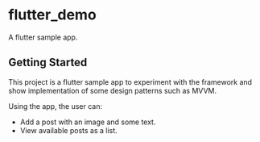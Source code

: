 # flutter_demo

A flutter sample app.

## Getting Started

This project is a flutter sample app to experiment with the framework and show implementation of some design patterns such as MVVM. 

Using the app, the user can:
- Add a post with an image and some text. 
- View available posts as a list.
